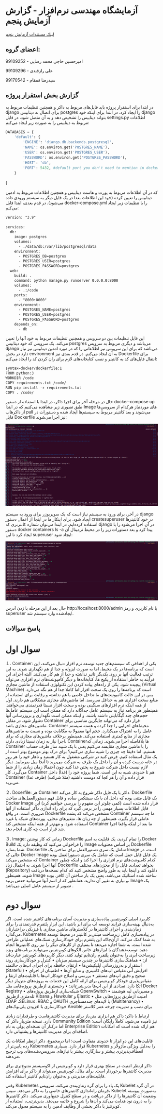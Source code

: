 # آزمایشگاه مهندسی نرم‌افزار - گزارش آزمایش پنجم
[لینک مستندات آزمایش پنجم](https://github.com/ssc-public/Software-Engineering-Lab/blob/main/courseworks/experiments/docker-v2.md)

## اعضای گروه:

امیرحسین حاجی محمد رضایی - 99109252

علی رازقندی - 99109296

سید‌رضا قمقام - 99170542

## گزارش بخش استقرار پروژه
در ابتدا برای استقرار پروژه باید فایل‌های مربوط به داکر و همچنین تنظیمات مربوط به django برای اتصال به دیتابیس postgres را ایجاد کرد. در ابتدا برای اینکه خود django بتواند دیتابیس را تشخیص دهد و به آن متصل شود، در فایل settings.py اطلاعات مربوط به دیتابیس را به صورت زیر ایجاد می‌کنم:

```python
DATABASES = {
	'default': {
		'ENGINE': 'django.db.backends.postgresql',
		'NAME': os.environ.get('POSTGRES_NAME'),
		'USER': os.environ.get('POSTGRES_USER'),
		'PASSWORD': os.environ.get('POSTGRES_PASSWORD'),
		'HOST': 'db',
		'PORT': 5432, #default port you don't need to mention in docker-compose
	}

}

```

که در آن اطلاعات مربوط به پورت و هاست دیتابیس و همچنین اطلاعات مربوط به ادمین دیتابیس را تعیین کرده (خود این اطلاعات بعدا در یک فایل دیگر به سیستم ورودی داده می‌شود). در قدم بعدی، ابتدا فایل docker-compose.yml را با تنظیمات زیر ایجاد می‌کنم:
```
version: "3.9"
   
services:
  db:
    image: postgres
    volumes:
      - ./data/db:/var/lib/postgresql/data
    environment:
      - POSTGRES_DB=postgres
      - POSTGRES_USER=postgres
      - POSTGRES_PASSWORD=postgres
  web:
    build: .
    command: python manage.py runserver 0.0.0.0:8000
    volumes:
      - .:/code
    ports:
      - "8000:8000"
    environment:
      - POSTGRES_NAME=postgres
      - POSTGRES_USER=postgres
      - POSTGRES_PASSWORD=postgres
    depends_on:
      - db
```

این فایل تنظیمات بین دو سرویس و همچنین تنظیمات مربوط به خود آنها را تعیین می‌کند. یک سرویس که خود دیتابیس postgres می‌باشد و دیگری مربوط به سرویس django می‌باشد که برای این سرویس نیز اطلاعاتی را که در مورد ادمین دیتابیس نیز نیاز دارد در بخش environment به آن ایجاد می‌کنم. در قدم بعدی نیز Dockerfile برای انتقال فایل‌های کد به کانتینر و نصب کتابخانه‌های لازم برای ران کردن کد را ایجاد می‌کنم:

```
syntax=docker/dockerfile:1
FROM python:3
WORKDIR /code
COPY requirements.txt /code/
RUN pip install -r requirements.txt
COPY . /code/
```

حال در مرحله آخر برای اجرا داکر، در ابتدا با استفاده از دستور docker-compose up طبق تصوری زیر مشاهده می‌کنیم که در ابتدا Image های مورد‌نیاز هرکدام از سرویس‌ها از داکرهاب pull می‌شوند و بعد کانتینر مربوط به سیستم‌ها ایجاد شده و دستورات در فایل Dockerfile نیز اجرا می‌شوند:

![](https://github.com/amir-haji/SE_Lab_exp_5/blob/main/screenshots/1.png)

در آخر، برای ورود به سیستم نیاز است که یک سوپریوزر برای ورود به سیستم django ایجاد شود. برای اینکار ما در اینجا از اعمال دستور createsuperuser در خود کانتینر‌ها استفاده کرده‌ایم. در ابتدا می‌توان شماره کانترنری که django در آن اجرا می‌شود را با دستور docker containers ls -a پیدا کرد و بعد دستورات زیر را در محیط ترمینال آن ایجاد کرد تا این superuser ایجاد شود:

![](https://github.com/amir-haji/SE_Lab_exp_5/blob/main/screenshots/2.png)

حال بعد از این مرحله با زدن آدرس http://localhost:8000/admin با نام کاربری و رمز superuser ایجاد‌شده وارد سیستم شد.


## پاسخ سوالات

# سوال اول


１.	Container: 
یکی از اهدافی که سیستم‌های جدید توسعه نرم افزار دنبال می‌کنند، این است که برنامه‌ها در یک محیط، اما به صورت ایزوله و جدا از هم نگهداری شوند. به این ترتیب فعالیت آنها بر روی یکدیگر تاثیر نداشته و جدا از هم کار می‌کنند. البته اجرای این فرآیند به خاطر استفاده از پکیج ها، کتابخانه‌ها و دیگر کامپونتت‌های نرم افزاری می‌تواند پیچیده شود.
یکی از راه‌های پیاده کردن این تکنولوژی استفاده از ماشین مجازی (Virtual Machine) است که برنامه‌ها را روی یک سخت افزار اما کاملا جدا از هم نگه می‌دارد. پس در این حالت کامپوننت‌های ما تداخل خاصی با هم نداشته و رقابت برای استفاده از منابع سخت افزاری هم به حداقل می‌رسد. اما ماشین‌های مجازی مشکلاتی هم دارند. اول از همه اینکه نرم افزارهای سنگینی بوده و سخت افزار نسبتا قدرتمندی می‌خواهند. همینطور هر برنامه نیاز به سیستم عامل جداگانه دارد که ممکن است این سیستم عامل‌ها حجم‌های چند گیگابایتی داشته باشند. و اینکه ممکن است نگهداری و بروزرسانی آنها دشوار شود.
در مقابل Container قرار دارد که می‌تواند جایگزین مناسبی برای ماشین‌های مجازی باشد. Container محیط‌های اجرایی را جدا کرده و هسته سیستم عامل را به اشتراک می‌گذارد. حجم آنها معمولا به مگابایت بوده و نسبت به ماشین‌های مجازی از منابع کمتری استفاده می‌کند. همینطور برخلاف ماشین‌های مجازی که برای اجرا نیاز به زمان نسبتا زیادی دارند، Containerها بلافاصله اجرا می‌شوند.
زمانی که Container را با ماشین مجازی مقایسه می‌کنیم یعنی با یک شبیه ساز طرف حساب هستیم. اما دقیقا چه چیزی را شبیه سازی می‌کنیم؟ برای درک بهتر موضوع بهتر است از یک مثال استفاده کنیم. فرض کنید در شرکتی مشغول به کار هستید و ناهار خود را هر روز در خانه درست کرده و آن را داخل یک ظرف به شرکت می‌برید تا آنجا میل بفرمایید. دیگر لازم نیست داخل شرکت شروع به پختن غذا کنید چون احتمالا زمان زیادی را از شما می‌گیرد. کار Container هم تا حدودی شبیه به این است. شما پروژه خود را (غذا) داخل Container (ظرف غذا) قرار داده و آن را هر کجا که دوست داشتید (مثلا شرکت) می‌برید.



２.	Docerfile:
هر Container داکر با یک فایل داکر شروع به کار می‌کند. Dockerfile یک فایل متنی بوده که داخل آن با یک سینتکس ساده و قابل فهم دستورالعمل‌های ساخت Docker Image قرار داده شده است (کمی جلوتر این مفهوم را بررسی خواهیم  کرد) این فایل اطلاعات بسیار مهمی را در برمی گیرد که برای راه اندازی داکر استفاده از آنها ضروری است. در واقع Dockerfile مشخص می‌کند که پشت Container ما چه سیستم عاملی قرار بگیرد، همینطور از چه زبان ها، متغیرهای محلی، پورت‌های شبکه یا غیره استفاده شود. و مهم‌تر از همه اینکه مشخص کند Container ما بعد از اینکه واقعا اجرا شد قرار است چه کاری انجام دهد.


３.	Image:
زمانی که کار نوشتن Dockerfile را تمام کردید، یک قابلیت به اسم Docker Build را فراخوانی می‌کنید که وظیفه دارد یک Image بر اساس محتویات Dockerfile شما بسازد. Dockerfile شامل یک سری دستورالعمل برای ساختن یک Image است، در حالی که Docker Image یک فایل قابل حمل است که شامل یک سری دستورالعمل بوده که مشخص می‌کند Container کدام کامپوننت‌های نرم افزاری را اجرا کند و اینکه چطور آنها اجرا شوند. به احتمال زیاد Dockerfile بخواهد تعدادی فایل را از مخزن‌های مختلف (Repository) دانلود کند و اینجا باید به طور واضح مشخص کنید که کدام نسخه‌ها دریافت شوند. همینطور Image ساخته شده استاتیک می‌باشد، یعنی یک بار ساختن آن کافی بوده و نیازی به تغییر آن ندارید. همانطور که از اسم آنها می‌توانید حدس بزنید، Image یک تصویر از سیستم عامل اصلی می‌باشد
.


# سوال دوم

کاربرد اصلی کوبرنتیس پیاده‌سازی و مدیریت آسان برنامه‌های کانتینر شده است. اگر به‌دنبال بهینه‌سازی فرایند توسعه اپ برای ابر باشید، این ابزار پلتفرم قدرتمندی را برای زمان‌بندی و اجرای کانتینرها در کلاسترهای ماشین مجازی یا فیزیکی دراختیارتان می‌گذارد.
Kubernetes در پیاده‌سازی کامل زیرساخت مبتنی‌بر کانتینر در محیط توسعه به شما کمک می‌کند. ازآن‌‌جا‌‌که این پلتفرم برای خودکارسازی تسک‌های عملیاتی طراحی شده است، به شما اجازه می‌دهد تا بسیاری از کارهای دیگر را نیز روی کانتینرها انجام دهید. توسعه‌دهندگان با ابزارهای خاص الگوهای کوبرنتیس می‌توانند برنامه‌های ویژه زیرساخت ابری را به‌عنوان پلتفرم ران‌تایم تولید کنند. دیگر کاربردهای کوبرنتیز عبارت‌اند از:
•	هماهنگ‌سازی کانتینرها در چندین سیستم میزبان
•	کنترل و خودکارسازی روند استقرار و به‌روزرسانی اپلیکیشن‌ها
•	ارتقای حافظه برای اجرای اپ‌های حالتمند (Stateful)
•	افزایش آنی مقیاس اپ‌های کانتینری و منابع آن‌ها
•	اطمینان از اجرای صحیح و دقیق اپ‌های مستقر
•	بررسی و اصلاح خودکار اپ‌ها با قابلیت‌های ارتقا و مقیاس‌پذیری خودکار
کوبرنتیس برای ارائه کامل این خدمات به پروژه‌های متن‌باز دیگر اتکا دارد. تعدادی از این اپ‌ها بدین‌شرح‌اند:
•	رجیستری ازطریق پروژه‌هایی مثل Docker Registry
•	شبکه‌سازی ازطریق پروژه‌های OpenvSwitch و مسیریابی لبه هوشمند
•	تله‌متری ازطریق Kibana و Hawkular و Elastic
•	امنیت ازطریق پرو‌ژه‌هایی مثل LDAP ،SELinux ،‌RBAC و OAUTH با لایه‌‌های چندمستأجری (Multitenancy)
•	خودکارسازی با افزودن پلی‌بوک‌های Ansible برای نصب و مدیریت چرخه عمر کلاستر


ارتباط با داکر:
داکر  هم ابزاری متن‌باز برای مدیریت کانتینرهاست و طرفداران زیادی دارد. نسخه متن‌باز داکر که Community Edition نیز نامیده می‌شود، کاملاً رایگان است؛ اما در‌کنار آن نسخه‌ای پولی به نام Enterprise Edition هم ارائه شده است که امکانات اضافه‌ای برای مدیریت کانتینرها و پشتیبانی دارد.

قابلیت‌های این دو ابزار تا حدودی متفاوت است؛ اما درمجموع، داکر از‌نظر امکانات یک رده پایین‌تر از Kubernetes قرار دارد. بسیاری Kubernetes را به‌دلیل ویژگی ماژولار و انعطاف‌پذیرتری بیشتر و سازگاری بیشتر با نیازهای سرویس‌دهنده‌های وب ترجیح می‌دهند.

داکر از‌نظر امنیت در سطح بهتری قرار دارد و کوبرنتیس از اکوسیستم متنوع‌تری برای مدیریت کانتینرها برخوردار است. برای مثال، کوبرنتیس می‌تواند از داکر برای افزایش قابلیت‌های مدیریتی و به‌عنوان ران‌تایم کانتینر استفاده کند.

وقتی Kubernetes یک پاد را برای گره زمان‌بندی می‌کند، سرویس Kubelet در آن گره فرمان راه‌اندازی کانتینرهای خاصی را به داکر می‌دهد. سپس، Kubelet به‌صورت پیوسته وضعیت آن کانتینرها را از داکر دریافت و در سطح کنترل جمع‌آوری می‌کند. داکر کانتینرها را به درون نود هدایت می‌کند و آن‌ها را شروع و خاتمه می‌دهد. بدین‌ترتیب، استفاده از کوبرنتیز با داکر بخشی از وظایف ادمین را به سیستم محول می‌کند.